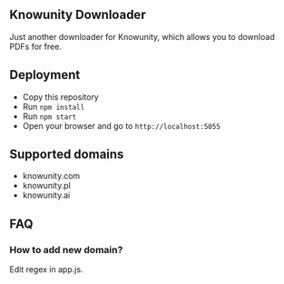 ## Knowunity Downloader
Just another downloader for Knowunity, which allows you to download PDFs for free.

## Deployment
- Copy this repository
- Run `npm install`
- Run `npm start`
- Open your browser and go to `http://localhost:5055`

## Supported domains
- knowunity.com
- knowunity.pl
- knowunity.ai

## FAQ
### How to add new domain?
Edit regex in app.js.